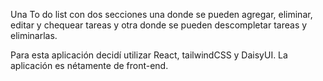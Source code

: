 Una To do list con dos secciones una donde se pueden agregar, eliminar, editar y chequear tareas y otra donde se pueden descompletar tareas y eliminarlas.

Para esta aplicación decidí utilizar React, tailwindCSS y DaisyUI. La aplicación es nétamente de front-end.
